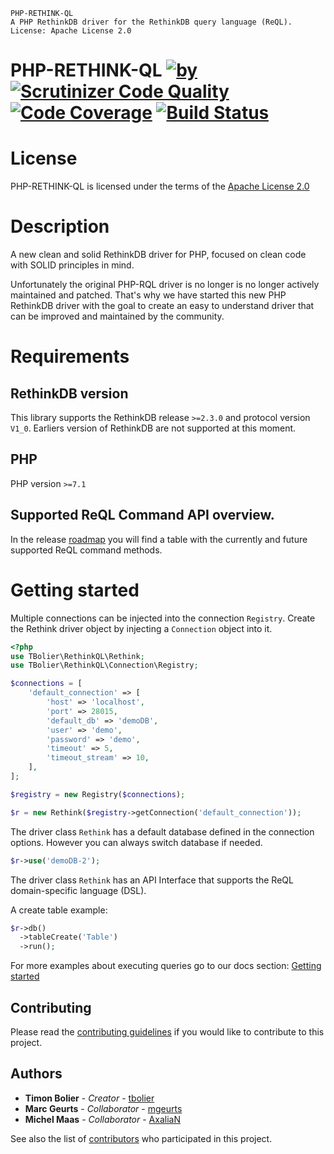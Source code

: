     PHP-RETHINK-QL
    A PHP RethinkDB driver for the RethinkDB query language (ReQL).
    License: Apache License 2.0

PHP-RETHINK-QL [![by](https://img.shields.io/badge/by-%40tbolier-ff69b4.svg?style=flat-square)](https://github.com/tbolier) [![Scrutinizer Code Quality](https://scrutinizer-ci.com/g/tbolier/php-rethink-ql/badges/quality-score.png?b=master)](https://scrutinizer-ci.com/g/tbolier/php-rethink-ql/?branch=master) [![Code Coverage](https://scrutinizer-ci.com/g/tbolier/php-rethink-ql/badges/coverage.png?b=master)](https://scrutinizer-ci.com/g/tbolier/php-rethink-ql/?branch=master) [![Build Status](https://scrutinizer-ci.com/g/tbolier/php-rethink-ql/badges/build.png?b=master)](https://scrutinizer-ci.com/g/tbolier/php-rethink-ql/build-status/master)
========================

# License
PHP-RETHINK-QL is licensed under the terms of the [Apache License 2.0](LICENSE.md)

# Description

A new clean and solid RethinkDB driver for PHP, focused on clean code with SOLID principles in mind.

Unfortunately the original PHP-RQL driver is no longer is no longer actively maintained and patched. That's why we have started this new PHP RethinkDB driver with the goal to create an easy to understand driver that can be improved and maintained by the community.

# Requirements

## RethinkDB version

This library supports the RethinkDB release `>=2.3.0` and protocol version `V1_0`.
Earliers version of RethinkDB are not supported at this moment.

## PHP

PHP version `>=7.1`

## Supported ReQL Command API overview.

In the release [roadmap](docs/roadmap.md) you will find a table with the currently and future supported ReQL command methods.

# Getting started

Multiple connections can be injected into the connection `Registry`.
Create the Rethink driver object by injecting a `Connection` object into it.

```php
<?php
use TBolier\RethinkQL\Rethink;
use TBolier\RethinkQL\Connection\Registry;

$connections = [
    'default_connection' => [
        'host' => 'localhost',
        'port' => 28015,
        'default_db' => 'demoDB',
        'user' => 'demo',
        'password' => 'demo',
        'timeout' => 5,
        'timeout_stream' => 10,
    ],
];

$registry = new Registry($connections);

$r = new Rethink($registry->getConnection('default_connection'));
```

The driver class `Rethink` has a default database defined in the connection options. However you can always switch database if needed.
```php
$r->use('demoDB-2');
```

The driver class `Rethink` has an API Interface that supports the ReQL domain-specific language (DSL).

A create table example:
```php
$r->db()
  ->tableCreate('Table')
  ->run();
```

For more examples about executing queries go to our docs section: [Getting started](docs/getting-started.md)

## Contributing

Please read the [contributing guidelines](docs/contributing.md) if you would like to contribute to this project.

## Authors

* **Timon Bolier** - *Creator* - [tbolier](https://github.com/tbolier)
* **Marc Geurts** - *Collaborator* - [mgeurts](https://github.com/marcgeurts)
* **Michel Maas** - *Collaborator* - [AxaliaN](https://github.com/AxaliaN)

See also the list of [contributors](https://github.com/tbolier/php-rethink-ql/contributors) who participated in this project.
